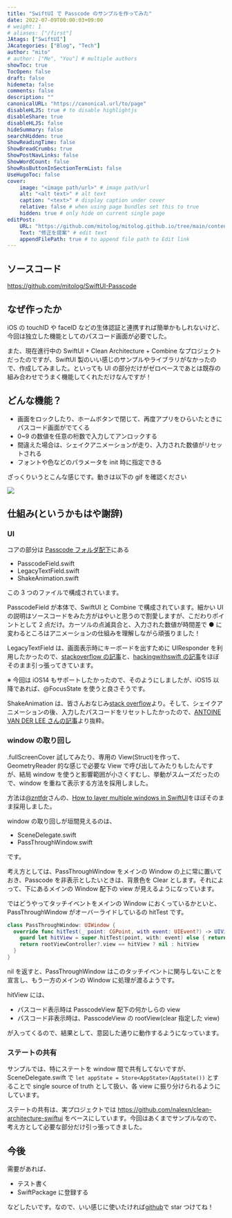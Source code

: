 ```yaml
---
title: "SwiftUI で Passcode のサンプルを作ってみた"
date: 2022-07-09T00:00:03+09:00
# weight: 1
# aliases: ["/first"]
JAtags: ["SwiftUI"]
JAcategories: ["Blog", "Tech"]
author: "mito"
# author: ["Me", "You"] # multiple authors
showToc: true
TocOpen: false
draft: false
hidemeta: false
comments: false
description: ""
canonicalURL: "https://canonical.url/to/page"
disableHLJS: true # to disable highlightjs
disableShare: true
disableHLJS: false
hideSummary: false
searchHidden: true
ShowReadingTime: false
ShowBreadCrumbs: true
ShowPostNavLinks: false
ShowWordCount: false
ShowRssButtonInSectionTermList: false
UseHugoToc: false
cover:
    image: "<image path/url>" # image path/url
    alt: "<alt text>" # alt text
    caption: "<text>" # display caption under cover
    relative: false # when using page bundles set this to true
    hidden: true # only hide on current single page
editPost:
    URL: "https://github.com/mitolog/mitolog.github.io/tree/main/content"
    Text: "修正を提案" # edit text
    appendFilePath: true # to append file path to Edit link
---
```


## ソースコード

https://github.com/mitolog/SwiftUI-Passcode

## なぜ作ったか

iOS の touchID や faceID などの生体認証と連携すれば簡単かもしれないけど、今回は独立した機能としてのパスコード画面が必要でした。

また、現在進行中の SwiftUI + Clean Architecture + Combine なプロジェクトだったのですが、SwiftUI 製のいい感じのサンプルやライブラリがなかったので、作成してみました。といっても UI の部分だけがゼロベースであとは既存の組み合わせでうまく機能してくれただけなんですが！

## どんな機能？

- 画面をロックしたり、ホームボタンで閉じて、再度アプリをひらいたときにパスコード画面がでてくる
- 0~9 の数値を任意の桁数で入力してアンロックする
- 間違えた場合は、シェイクアニメーションが走り、入力された数値がリセットされる
- フォントや色などのパラメータを init 時に指定できる

ざっくりいうとこんな感じです。動きは以下の gif を確認ください

![](https://raw.githubusercontent.com/wiki/mitolog/SwiftUI-Passcode/images/SwiftUI-Passcode.gif)

## 仕組み(というかもはや謝辞)

### UI

コアの部分は [Passcode フォルダ配下](https://github.com/mitolog/SwiftUI-Passcode/tree/main/PasscodeSample/Passcode)にある

- PasscodeField.swift
- LegacyTextField.swift
- ShakeAnimation.swift

この 3 つのファイルで構成されています。

PasscodeField が本体で、SwiftUI と Combine で構成されています。細かい UI の説明はソースコードをみた方がはやいと思うので割愛しますが、こだわりポイントとして 2 点だけ。カーソルの点滅具合と、入力された数値が時間差で ● に変わるところはアニメーションの仕組みを理解しながら頑張りました！

LegacyTextField は、画面表示時にキーボードを出すために UIResponder を利用したかったので、[stackoverflow の記事](https://stackoverflow.com/questions/56507839/swiftui-how-to-make-textfield-become-first-responder)と、[hackingwithswift の記事](https://www.hackingwithswift.com/example-code/uikit/how-to-limit-the-number-of-characters-in-a-uitextfield-or-uitextview)をほぼそのまま引っ張ってきています。

※ 今回は iOS14 もサポートしたかったので、そのようにしましたが、iOS15 以降であれば、@FocusState を使うと良さそうです。

ShakeAnimation は、皆さんおなじみ[stack overflow](https://stackoverflow.com/questions/61619013/is-there-a-better-way-to-implement-a-shake-animation-in-swiftui)より。そして、シェイクアニメーションの後、入力したパスコードをリセットしたかったので、[ANTOINE VAN DER LEE さんの記事](https://www.avanderlee.com/swiftui/withanimation-completion-callback/)より抜粋。

### window の取り回し

.fullScreenCover 試してみたり、専用の View(Struct)を作って、GeometryReader 的な感じで必要な View で呼び出してみたりもしたんですが、結局 window を使うと影響範囲が小さくすむし、挙動がスムーズだったので、window を重ねて表示する方法を採用しました。

方法は[@zntfdr](https://twitter.com/zntfdr)さんの、[How to layer multiple windows in SwiftUI](https://www.fivestars.blog/articles/swiftui-windows/)をほぼそのまま採用しました。

window の取り回しが垣間見えるのは、

- SceneDelegate.swift
- PassThroughWindow.swift

です。

考え方としては、PassThroughWindow をメインの Window の上に常に置いておき、Passcode を非表示としたいときは、背景色を Clear とします。それによって、下にあるメインの Window 配下の view が見えるようになっています。

ではどうやってタッチイベントをメインの Window におくっているかといと、PassThroughWindow がオーバーライドしているの hitTest です。

```swift
class PassThroughWindow: UIWindow {
  override func hitTest(_ point: CGPoint, with event: UIEvent?) -> UIView? {
    guard let hitView = super.hitTest(point, with: event) else { return nil }
    return rootViewController?.view == hitView ? nil : hitView
  }
}
```

nil を返すと、PassThroughWindow はこのタッチイベントに関与しないことを宣言し、もう一方のメインの Window に処理が渡るようです。

hitView には、

- パスコード表示時は PasscodeView 配下の何かしらの view
- パスコード非表示時は、PasscodeView の rootView(clear 指定した view)

が入ってくるので、結果として、意図した通りに動作するようになっています。

### ステートの共有

サンプルでは、特にステートを window 間で共有してないですが、SceneDelegate.swift で `let appState = Store<AppState>(AppState())` とすることで single source of truth として扱い、各 view に振り分けられるようにしています。

ステートの共有は、実プロジェクトでは https://github.com/nalexn/clean-architecture-swiftui をベースにしています。今回はあくまでサンプルなので、考え方として必要な部分だけ引っ張ってきました。

## 今後

需要があれば、

- テスト書く
- SwiftPackage に登録する

などしたいです。なので、いい感じに使いたければ[github](https://github.com/mitolog/SwiftUI-Passcode)で star つけてね！
